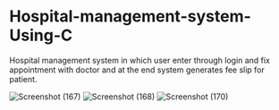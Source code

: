 # Hospital-management-system-Using-C
Hospital management system in which user enter through login and fix appointment with doctor and at the end system generates fee slip for 
patient.

![Screenshot (167)](https://github.com/Mustafahmad/Hospital-management-system-Using-C/assets/115351588/fadb0291-7bb3-4932-9b79-30cdeded9e78)
![Screenshot (168)](https://github.com/Mustafahmad/Hospital-management-system-Using-C/assets/115351588/ee746bcb-acac-403f-9234-060e6454b876)
![Screenshot (170)](https://github.com/Mustafahmad/Hospital-management-system-Using-C/assets/115351588/ddfc4b56-8c36-4e47-9596-20138cc98013)

